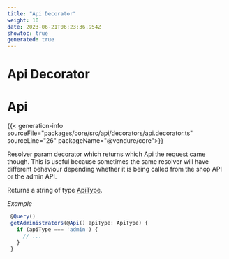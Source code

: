 ```yaml
---
title: "Api Decorator"
weight: 10
date: 2023-06-21T06:23:36.954Z
showtoc: true
generated: true
---
```

<!-- This file was generated from the Vendure source. Do not modify. Instead, re-run the "docs:build" script -->

# Api Decorator
<div class="symbol">


# Api

{{< generation-info sourceFile="packages/core/src/api/decorators/api.decorator.ts" sourceLine="26" packageName="@vendure/core">}}

Resolver param decorator which returns which Api the request came though.
This is useful because sometimes the same resolver will have different behaviour
depending whether it is being called from the shop API or the admin API.

Returns a string of type <a href='/typescript-api/request/api-type#apitype'>ApiType</a>.

*Example*

```TypeScript
 @Query()
 getAdministrators(@Api() apiType: ApiType) {
   if (apiType === 'admin') {
     // ...
   }
 }
```

</div>
